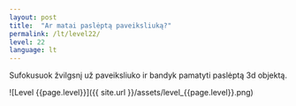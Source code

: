 ```yaml
---
layout: post
title:  "Ar matai paslėptą paveiksliuką?"
permalink: /lt/level22/
level: 22
language: lt
---
```

Sufokusuok žvilgsnį už paveiksliuko ir bandyk pamatyti paslėptą 3d objektą.

![Level {{page.level}}]({{ site.url }}/assets/level_{{page.level}}.png)